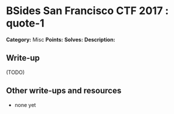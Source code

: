 # BSides San Francisco CTF 2017 : quote-1

**Category:** Misc
**Points:** 
**Solves:** 
**Description:**



## Write-up

(TODO)

## Other write-ups and resources

* none yet
